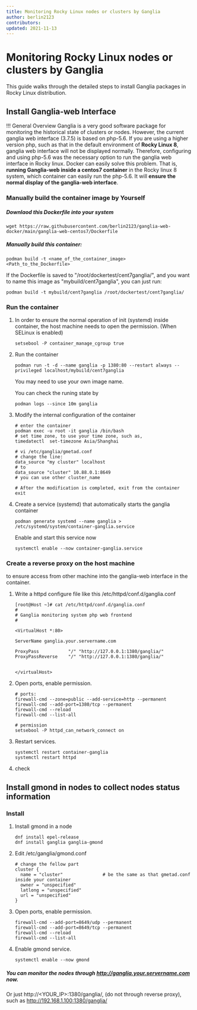 ```yaml
---
title: Monitoring Rocky Linux nodes or clusters by Ganglia
author: berlin2123
contributors: 
updated: 2021-11-13
---
```


# Monitoring Rocky Linux nodes or clusters by Ganglia

This guide walks through the detailed steps to install Ganglia packages in Rocky Linux distribution.

## Install Ganglia-web Interface

!!! General Overview
    Ganglia is a very good software package for monitoring the historical state of clusters or nodes. However, the current ganglia web interface (3.7.5) is based on php-5.6. If you are using a higher version php, such as that in the default environment of **Rocky Linux 8**, ganglia web interface will not be displayed normally. Therefore, configuring and using php-5.6 was the necessary option to run the ganglia web interface in Rocky linux. Docker can easily solve this problem. That is, **running Ganglia-web inside a centos7 container** in the Rocky linux 8 system, which container can easily run the php-5.6. It will **ensure the normal display of the ganglia-web interface**.

### Manually build the container image by Yourself

##### Downlaod this Dockerfile into your system

```
wget https://raw.githubusercontent.com/berlin2123/ganglia-web-docker/main/ganglia-web-centos7/Dockerfile
```

##### Manually build this container:

```
podman build -t <name_of_the_container_image>  <Path_to_the_Dockerfile>
```

If the Dockerfile is saved to "/root/dockertest/cent7ganglia/", and you want to name this image as "mybuild/cent7ganglia", you can just run:  

```
podman build -t mybuild/cent7ganglia /root/dockertest/cent7ganglia/
```



### Run the container

1. In order to ensure the normal operation of init (systemd) inside container, the host machine needs to open the permission. (When SELinux is enabled)

   ```
   setsebool -P container_manage_cgroup true
   ```
2. Run the container

   ```
   podman run -t -d --name ganglia -p 1380:80 --restart always --privileged localhost/mybuild/cent7ganglia
   ```

   You may need to use your own image name. 

   You can check the runing state by 

   ```
   podman logs --since 10m ganglia
   ```
   
3. Modify the internal configuration of the container

   ```
   # enter the container
   podman exec -u root -it ganglia /bin/bash
   # set time zone, to use your time zone, such as,
   timedatectl  set-timezone Asia/Shanghai
   
   # vi /etc/ganglia/gmetad.conf 
   # change the line:
   data_source "my cluster" localhost 
   # to
   data_source "cluster" 10.88.0.1:8649
   # you can use other cluster_name
   
   # After the modification is completed, exit from the container
   exit
   ```
   
4. Create a service (systemd) that automatically starts the ganglia container

   ```
   podman generate systemd --name ganglia > /etc/systemd/system/container-ganglia.service
   ```

   Enable and start this service now

   ```
   systemctl enable --now container-ganglia.service 
   ```

### Create a reverse proxy on the host machine

 to ensure access from other machine into the ganglia-web interface in the container.

1. Write a httpd configure file like this /etc/httpd/conf.d/ganglia.conf 

   ```
   [root@Host ~]# cat /etc/httpd/conf.d/ganglia.conf 
   #
   # Ganglia monitoring system php web frontend
   #
   
   <VirtualHost *:80>
   
   ServerName ganglia.your.servername.com
   
   ProxyPass           "/" "http://127.0.0.1:1380/ganglia/"
   ProxyPassReverse    "/" "http://127.0.0.1:1380/ganglia/"
   
   
   </virtualHost>
   
   ```
2. Open ports, enable permission.

   ```
   # ports:
   firewall-cmd --zone=public --add-service=http --permanent
   firewall-cmd --add-port=1380/tcp --permanent
   firewall-cmd --reload
   firewall-cmd --list-all
   
   # permission
   setsebool -P httpd_can_network_connect on
   ```
3. Restart services.

   ```
   systemctl restart container-ganglia
   systemctl restart httpd
   ```
4. check 

## Install gmond in nodes to collect nodes status information

### Install

1. Install gmond in a node

   ```
   dnf install epel-release
   dnf install ganglia ganglia-gmond
   ```

2. Edit /etc/ganglia/gmond.conf

   ```
   # change the fellow part
   cluster {
     name = "cluster"               # be the same as that gmetad.conf inside your container
     owner = "unspecified"
     latlong = "unspecified"
     url = "unspecified"
   }
   ```

3. Open ports, enable permission.

   ```
   firewall-cmd --add-port=8649/udp --permanent
   firewall-cmd --add-port=8649/tcp --permanent
   firewall-cmd --reload
   firewall-cmd --list-all
   ```
4. Enable gmond service.

   ```
   systemctl enable --now gmond
   ```

##### You can monitor the nodes through http://ganglia.your.servername.com now.
   Or just http://<YOUR_IP>:1380/ganglia/, (do not through reverse proxy), such as http://192.168.1.100:1380/ganglia/

